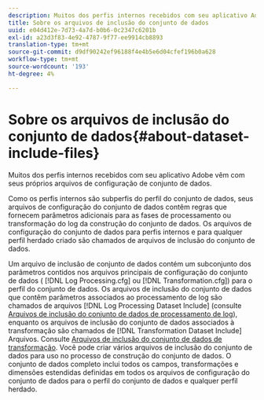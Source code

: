 ```yaml
---
description: Muitos dos perfis internos recebidos com seu aplicativo Adobe vêm com seus próprios arquivos de configuração de conjunto de dados.
title: Sobre os arquivos de inclusão do conjunto de dados
uuid: e04d412e-7d73-4a7d-b0b6-0c2347c6201b
exl-id: a23d3f83-4e92-4787-9f77-ee9914cb8893
translation-type: tm+mt
source-git-commit: d9df90242ef96188f4e4b5e6d04cfef196b0a628
workflow-type: tm+mt
source-wordcount: '193'
ht-degree: 4%

---
```


# Sobre os arquivos de inclusão do conjunto de dados{#about-dataset-include-files}

Muitos dos perfis internos recebidos com seu aplicativo Adobe vêm com seus próprios arquivos de configuração de conjunto de dados.

Como os perfis internos são subperfis do perfil do conjunto de dados, seus arquivos de configuração do conjunto de dados contêm regras que fornecem parâmetros adicionais para as fases de processamento ou transformação do log da construção do conjunto de dados. Os arquivos de configuração do conjunto de dados para perfis internos e para qualquer perfil herdado criado são chamados de arquivos de inclusão do conjunto de dados.

Um arquivo de inclusão de conjunto de dados contém um subconjunto dos parâmetros contidos nos arquivos principais de configuração do conjunto de dados ( [!DNL Log Processing.cfg] ou [!DNL Transformation.cfg]) para o perfil do conjunto de dados. Os arquivos de inclusão do conjunto de dados que contêm parâmetros associados ao processamento de log são chamados de arquivos [!DNL Log Processing Dataset Include] (consulte [Arquivos de inclusão do conjunto de dados de processamento de log](../../../home/c-dataset-const-proc/c-dataset-inc-files/c-types-dataset-inc-files/c-log-proc-dataset-inc-files/c-log-proc-dataset-inc-files.md#concept-999475a22519432e98844622ca95b6ab)), enquanto os arquivos de inclusão do conjunto de dados associados à transformação são chamados de [!DNL Transformation Dataset Include] Arquivos. Consulte [Arquivos de inclusão do conjunto de dados de transformação](../../../home/c-dataset-const-proc/c-dataset-inc-files/c-types-dataset-inc-files/c-trans-dataset-inc-files.md#concept-c64aa78ed9ce40b8a0f4932c82ff5ace). Você pode criar vários arquivos de inclusão do conjunto de dados para uso no processo de construção do conjunto de dados. O conjunto de dados completo inclui todos os campos, transformações e dimensões estendidas definidas em todos os arquivos de configuração do conjunto de dados para o perfil do conjunto de dados e qualquer perfil herdado.
